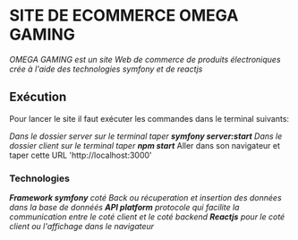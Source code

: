 # SITE DE ECOMMERCE OMEGA GAMING

*OMEGA GAMING est un site Web de commerce de produits électroniques crée à l'aide des technologies symfony et de reactjs*


## Exécution
Pour lancer le site il faut exécuter les commandes dans le terminal suivants:

_Dans le dossier server sur le terminal taper **symfony server:start**_
_Dans le dossier client sur le terminal taper **npm start**_
Aller dans son navigateur  et taper cette URL 'http://localhost:3000'

### Technologies
_**Framework symfony** coté Back ou récuperation et insertion des données dans la base de donnéés_
_**API platform** protocole qui facilite la communication entre le coté client et le coté backend_
_**Reactjs** pour le coté client ou l'affichage dans le navigateur_

